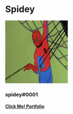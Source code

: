 <!DOCTYPE HTML>
<head>
<title> Spidey | Coming Soon </title>
<link rel="icon" type="image/png" href="spider_man_dock_icon_by_meganubis.png" />
 <link rel="stylesheet" href="main.css">
 <link rel="stylesheet" href="https://cdnjs.cloudflare.com/ajax/libs/font-awesome/4.7.0/css/font-awesome.min.css"
</head>
<body>
 
<div class="center">
<h1> Spidey </h1>
<img src="spidey.png" class="profile" width="200" height="200" ></img>

<h3> spidey#0001 </h3>
<h4 class="button2"><a href="https://auth.carbonmade.com/"> Click Me! Portfolio </a> </h4>

</div>

</div>
</body>
</html>
